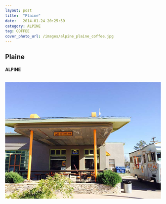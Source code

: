 ```yaml
---
layout: post
title:  "Plaine"
date:   2014-01-24 20:25:59
category: ALPINE
tag: COFFEE
cover_photo_url: /images/alpine_plaine_coffee.jpg
---
```


<div class="section-title">
  <h2>Plaine</h2>
    <h4>ALPINE</h4>
    <div class="divider-border"></div>
</div> 
<div class="column small-6">
  <p>
  </p>
<div class="column small-6">
    <img src="/images/alpine_plaine_coffee.jpg">
</div>